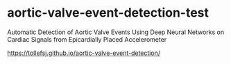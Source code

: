# aortic-valve-event-detection-test
Automatic Detection of Aortic Valve Events Using Deep Neural Networks on Cardiac Signals from Epicardially Placed Accelerometer


https://tollefsj.github.io/aortic-valve-event-detection/
